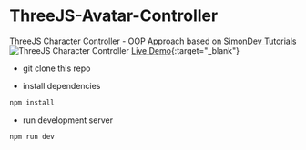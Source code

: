 # ThreeJS-Avatar-Controller
ThreeJS Character Controller -  OOP Approach based on [SimonDev Tutorials](https://www.youtube.com/watch?v=EkPfhzIbp2g)
![ThreeJS Character Controller](https://repository-images.githubusercontent.com/454737605/b3e6e3c7-5ec6-4c83-93e9-109109579b9c)
[Live Demo](https://three-js-avatar-controller.vercel.app/){:target="_blank"}

- git clone this repo

- install dependencies
```bash
npm install
```
- run development server
```bash
npm run dev
```

